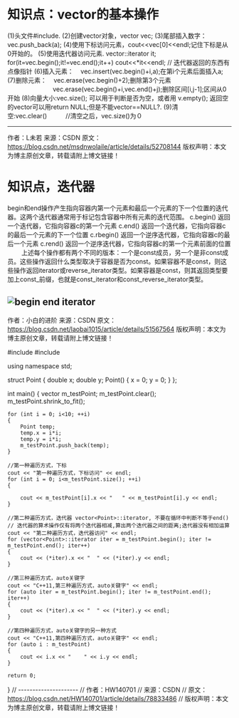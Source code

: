 # 知识点：vector的基本操作

(1)头文件#include<vector>.
(2)创建vector对象，vector<int> vec;
(3)尾部插入数字：vec.push_back(a);
(4)使用下标访问元素，cout<<vec[0]<<endl;记住下标是从0开始的。
(5)使用迭代器访问元素.
vector<int>::iterator it;
for(it=vec.begin();it!=vec.end();it++)
   cout<<*it<<endl;  // 迭代器返回的东西有点像指针
(6)插入元素：    vec.insert(vec.begin()+i,a);在第i个元素后面插入a;
(7)删除元素：    vec.erase(vec.begin()+2);删除第3个元素
　　　　　　　 vec.erase(vec.begin()+i,vec.end()+j);删除区间[i,j-1];区间从0开始
(8)向量大小:vec.size(); 可以用于判断是否为空，或者用 v.empty();  返回空的vector可以用return NULL;但是不能vector==NULL?. 
(9)清空:vec.clear()　　　//清空之后，vec.size()为０

--------------------- 
作者：L未若 
来源：CSDN 
原文：https://blog.csdn.net/msdnwolaile/article/details/52708144 
版权声明：本文为博主原创文章，转载请附上博文链接！

# 知识点，迭代器
begin和end操作产生指向容器内第一个元素和最后一个元素的下一个位置的迭代器。这两个迭代器通常用于标记包含容器中所有元素的迭代范围。
c.begin() 返回一个迭代器，它指向容器c的第一个元素
c.end() 返回一个迭代器，它指向容器c的最后一个元素的下一个位置
c.rbegin() 返回一个逆序迭代器，它指向容器c的最后一个元素
c.rend() 返回一个逆序迭代器，它指向容器c的第一个元素前面的位置
        上述每个操作都有两个不同的版本：一个是const成员，另一个是非const成员。这些操作返回什么类型取决于容器是否为const。如果容器不是const，则这些操作返回iterator或reverse_iterator类型。如果容器是const，则其返回类型要加上const_前缀，也就是const_iterator和const_reverse_iterator类型。

![begin end iterator](http://hi.csdn.net/attachment/201111/4/0_1320396914KpO5.gif)
--------------------- 
作者：小白的进阶 
来源：CSDN 
原文：https://blog.csdn.net/laobai1015/article/details/51567564 
版权声明：本文为博主原创文章，转载请附上博文链接！


#include <vector>
#include <iostream>
 
using namespace std;
 
struct Point
{
	double x;
	double y;
	Point()
	{
		x = 0;
		y = 0;
	}
};
 
 
int main()
{
	vector<Point> m_testPoint;
	m_testPoint.clear();
	m_testPoint.shrink_to_fit();
 
	for (int i = 0; i<10; ++i)
	{
		Point temp;
		temp.x = i*i;
		temp.y = i*i;
		m_testPoint.push_back(temp);
	}
 
	//第一种遍历方式，下标
	cout << "第一种遍历方式，下标访问" << endl;
	for (int i = 0; i<m_testPoint.size(); ++i)
	{
 
		cout << m_testPoint[i].x << "	" << m_testPoint[i].y << endl;
	}
 
	//第二种遍历方式，迭代器 vector<Point>::iterator, 不要在循环中判断不等于end()
	// 迭代器的算术操作仅有将两个迭代器相减,算出两个迭代器之间的距离;迭代器没有相加运算
	cout << "第二种遍历方式，迭代器访问" << endl;
	for (vector<Point>::iterator iter = m_testPoint.begin(); iter != m_testPoint.end(); iter++)
	{
		cout << (*iter).x << "	" << (*iter).y << endl;
	}
 
	//第三种遍历方式，auto关键字
	cout << "C++11,第三种遍历方式，auto关键字" << endl;
	for (auto iter = m_testPoint.begin(); iter != m_testPoint.end(); iter++)
	{
		cout << (*iter).x << "	" << (*iter).y << endl;
	}
 
	//第四种遍历方式，auto关键字的另一种方式
	cout << "C++11,第四种遍历方式，auto关键字" << endl;
	for (auto i : m_testPoint)
	{
		cout << i.x << "	" << i.y << endl;
	}
 
	return 0;
}
// --------------------- 
// 作者：HW140701 
// 来源：CSDN 
// 原文：https://blog.csdn.net/HW140701/article/details/78833486 
// 版权声明：本文为博主原创文章，转载请附上博文链接！